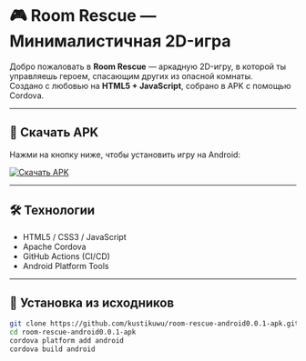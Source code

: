 # 🎮 Room Rescue — Минималистичная 2D-игра

Добро пожаловать в **Room Rescue** — аркадную 2D-игру, в которой ты управляешь героем, спасающим других из опасной комнаты.  
Создано с любовью на **HTML5 + JavaScript**, собрано в APK с помощью Cordova.

---

## 📱 Скачать APK

Нажми на кнопку ниже, чтобы установить игру на Android:

[![Скачать APK](https://img.shields.io/badge/📦_Скачать--Room--Rescue--APK-green?style=for-the-badge&logo=android)](https://github.com/kustikuwu/room-rescue-android0.0.1-apk/releases/latest)

---

## 🛠️ Технологии

- HTML5 / CSS3 / JavaScript
- Apache Cordova
- GitHub Actions (CI/CD)
- Android Platform Tools

---

## 🔧 Установка из исходников

```bash
git clone https://github.com/kustikuwu/room-rescue-android0.0.1-apk.git
cd room-rescue-android0.0.1-apk
cordova platform add android
cordova build android
